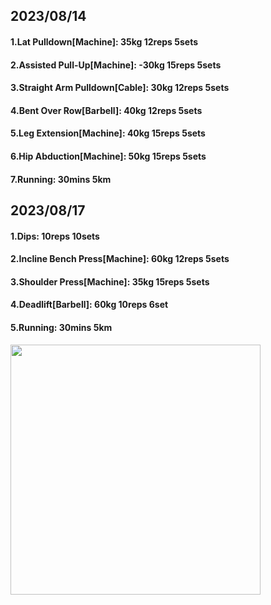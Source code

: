 ## 2023/08/14
#### 1.Lat Pulldown\[Machine\]: 35kg 12reps 5sets
#### 2.Assisted Pull-Up\[Machine\]: -30kg 15reps 5sets
#### 3.Straight Arm Pulldown\[Cable\]: 30kg 12reps 5sets
#### 4.Bent Over Row\[Barbell\]: 40kg 12reps 5sets
#### 5.Leg Extension\[Machine\]: 40kg 15reps 5sets
#### 6.Hip Abduction\[Machine\]: 50kg 15reps 5sets
#### 7.Running: 30mins 5km

## 2023/08/17
#### 1.Dips: 10reps 10sets
#### 2.Incline Bench Press\[Machine\]: 60kg 12reps 5sets
#### 3.Shoulder Press\[Machine\]: 35kg 15reps 5sets
#### 4.Deadlift\[Barbell\]: 60kg 10reps 6set
#### 5.Running: 30mins 5km

<img src='../_resources/__100.png' width='400px' />
